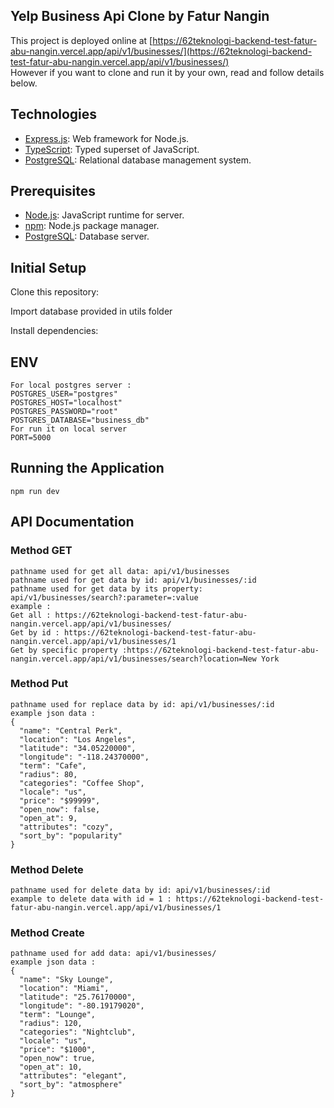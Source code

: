 ## **Yelp Business Api Clone by Fatur Nangin**

This project is deployed online at [https://62teknologi-backend-test-fatur-abu-nangin.vercel.app/api/v1/businesses/](https://62teknologi-backend-test-fatur-abu-nangin.vercel.app/api/v1/businesses/)  
However if you want to clone and run it by your own, read and follow details below.

## Technologies

*   [Express.js](https://expressjs.com/): Web framework for Node.js.
*   [TypeScript](https://www.typescriptlang.org/): Typed superset of JavaScript.
*   [PostgreSQL](https://www.postgresql.org/): Relational database management system.

## Prerequisites

*   [Node.js](https://nodejs.org/): JavaScript runtime for server.
*   [npm](https://www.npmjs.com/): Node.js package manager.
*   [PostgreSQL](https://www.postgresql.org/): Database server.

## Initial Setup

Clone this repository:

Import database provided in utils folder

Install dependencies:

## ENV

```plaintext
For local postgres server :
POSTGRES_USER="postgres"
POSTGRES_HOST="localhost"
POSTGRES_PASSWORD="root"
POSTGRES_DATABASE="business_db"
For run it on local server
PORT=5000 
```

## Running the Application

```plaintext
npm run dev
```

## API Documentation

### **Method GET**

```plaintext
pathname used for get all data: api/v1/businesses
pathname used for get data by id: api/v1/businesses/:id
pathname used for get data by its property: api/v1/businesses/search?:parameter=:value
example :
Get all : https://62teknologi-backend-test-fatur-abu-nangin.vercel.app/api/v1/businesses/
Get by id : https://62teknologi-backend-test-fatur-abu-nangin.vercel.app/api/v1/businesses/1
Get by specific property :https://62teknologi-backend-test-fatur-abu-nangin.vercel.app/api/v1/businesses/search?location=New York
```

### **Method Put**

```plaintext
pathname used for replace data by id: api/v1/businesses/:id
example json data :
{
  "name": "Central Perk",
  "location": "Los Angeles",
  "latitude": "34.05220000",
  "longitude": "-118.24370000",
  "term": "Cafe",
  "radius": 80,
  "categories": "Coffee Shop",
  "locale": "us",
  "price": "$99999",
  "open_now": false,
  "open_at": 9,
  "attributes": "cozy",
  "sort_by": "popularity"
}
```

### **Method Delete**

```plaintext
pathname used for delete data by id: api/v1/businesses/:id
example to delete data with id = 1 : https://62teknologi-backend-test-fatur-abu-nangin.vercel.app/api/v1/businesses/1
```

### **Method Create**

```plaintext
pathname used for add data: api/v1/businesses/
example json data :
{
  "name": "Sky Lounge",
  "location": "Miami",
  "latitude": "25.76170000",
  "longitude": "-80.19179020",
  "term": "Lounge",
  "radius": 120,
  "categories": "Nightclub",
  "locale": "us",
  "price": "$1000",
  "open_now": true,
  "open_at": 10,
  "attributes": "elegant",
  "sort_by": "atmosphere"
}
```
